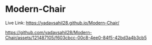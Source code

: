 # Modern-Chair
Live Link: https://yadavsahil28.github.io/Modern-Chair/

https://github.com/yadavsahil28/Modern-Chair/assets/121487105/f603cbcc-00c8-4ee0-84f5-42bd3a4b3cb5
